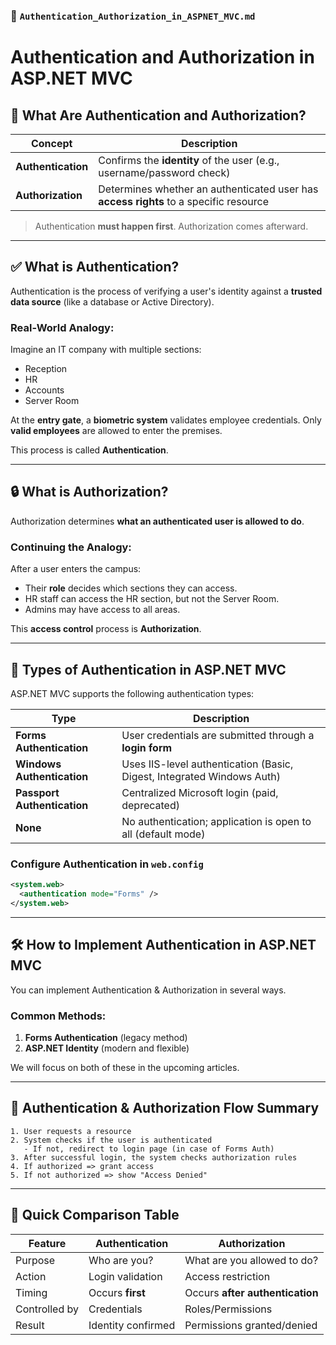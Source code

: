 ### 📘 `Authentication_Authorization_in_ASPNET_MVC.md`


# Authentication and Authorization in ASP.NET MVC

## 🔐 What Are Authentication and Authorization?

| Concept        | Description |
|----------------|-------------|
| **Authentication** | Confirms the **identity** of the user (e.g., username/password check) |
| **Authorization**  | Determines whether an authenticated user has **access rights** to a specific resource |

> Authentication **must happen first**. Authorization comes afterward.

---

## ✅ What is Authentication?

Authentication is the process of verifying a user's identity against a **trusted data source** (like a database or Active Directory).

### Real-World Analogy:

Imagine an IT company with multiple sections:
- Reception
- HR
- Accounts
- Server Room

At the **entry gate**, a **biometric system** validates employee credentials. Only **valid employees** are allowed to enter the premises.

This process is called **Authentication**.

---

## 🔒 What is Authorization?

Authorization determines **what an authenticated user is allowed to do**.

### Continuing the Analogy:

After a user enters the campus:
- Their **role** decides which sections they can access.
- HR staff can access the HR section, but not the Server Room.
- Admins may have access to all areas.

This **access control** process is **Authorization**.

---

## 🔁 Types of Authentication in ASP.NET MVC

ASP.NET MVC supports the following authentication types:

| Type | Description |
|------|-------------|
| **Forms Authentication** | User credentials are submitted through a **login form** |
| **Windows Authentication** | Uses IIS-level authentication (Basic, Digest, Integrated Windows Auth) |
| **Passport Authentication** | Centralized Microsoft login (paid, deprecated) |
| **None** | No authentication; application is open to all (default mode) |

### Configure Authentication in `web.config`

```xml
<system.web>
  <authentication mode="Forms" />
</system.web>
````

---

## 🛠️ How to Implement Authentication in ASP.NET MVC

You can implement Authentication & Authorization in several ways.

### Common Methods:

1. **Forms Authentication** (legacy method)
2. **ASP.NET Identity** (modern and flexible)

We will focus on both of these in the upcoming articles.

---

## 🔁 Authentication & Authorization Flow Summary

```plaintext
1. User requests a resource
2. System checks if the user is authenticated
   - If not, redirect to login page (in case of Forms Auth)
3. After successful login, the system checks authorization rules
4. If authorized => grant access
5. If not authorized => show "Access Denied"
```

---

## 🧭 Quick Comparison Table

| Feature       | Authentication     | Authorization                   |
| ------------- | ------------------ | ------------------------------- |
| Purpose       | Who are you?       | What are you allowed to do?     |
| Action        | Login validation   | Access restriction              |
| Timing        | Occurs **first**   | Occurs **after authentication** |
| Controlled by | Credentials        | Roles/Permissions               |
| Result        | Identity confirmed | Permissions granted/denied      |